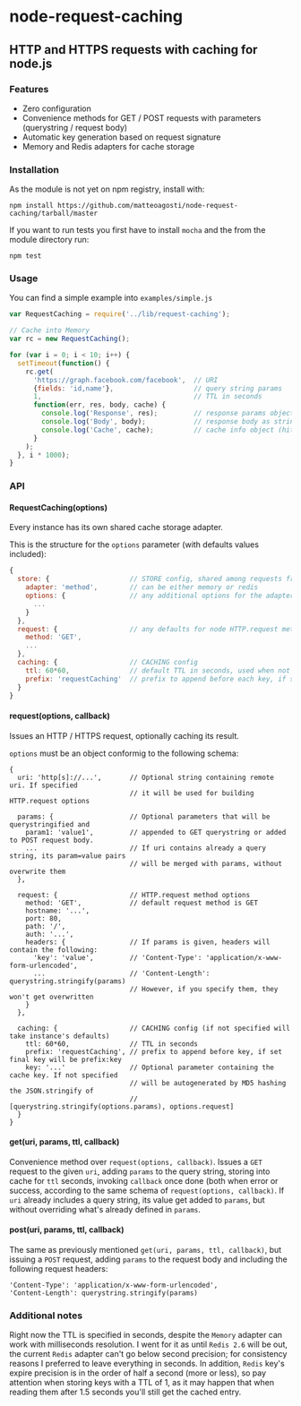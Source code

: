 node-request-caching
====================

## HTTP and HTTPS requests with caching for node.js

### Features

- Zero configuration
- Convenience methods for GET / POST requests with parameters (querystring / request body)
- Automatic key generation based on request signature
- Memory and Redis adapters for cache storage

### Installation

As the module is not yet on npm registry, install with:

```
npm install https://github.com/matteoagosti/node-request-caching/tarball/master
```

If you want to run tests you first have to install `mocha` and the from the module directory run:

```
npm test
```

### Usage

You can find a simple example into `examples/simple.js`

```javascript
var RequestCaching = require('../lib/request-caching');

// Cache into Memory
var rc = new RequestCaching();

for (var i = 0; i < 10; i++) {
  setTimeout(function() {
    rc.get(
      'https://graph.facebook.com/facebook',  // URI
      {fields: 'id,name'},                    // query string params
      1,                                      // TTL in seconds
      function(err, res, body, cache) {
        console.log('Response', res);         // response params object (headers, statusCode, ...)
        console.log('Body', body);            // response body as string
        console.log('Cache', cache);          // cache info object (hit, key)
      }
    );
  }, i * 1000);
}
```

### API

#### RequestCaching(options)

Every instance has its own shared cache storage adapter.

This is the structure for the `options` parameter (with defaults values included):

```javascript
{
  store: {                    // STORE config, shared among requests from the same instance
    adapter: 'method',        // can be either memory or redis
    options: {                // any additional options for the adapter (e.g. redis config)
      ...
    }
  },
  request: {                  // any defaults for node HTTP.request method
    method: 'GET',
    ...
  },
  caching: {                  // CACHING config
    ttl: 60*60,               // default TTL in seconds, used when not specified in request
    prefix: 'requestCaching'  // prefix to append before each key, if set keys will be prefix:key
  }
}
```

#### request(options, callback)

Issues an HTTP / HTTPS request, optionally caching its result.

`options` must be an object conformig to the following schema:

```
{
  uri: 'http[s]://...',       // Optional string containing remote uri. If specified
                              // it will be used for building HTTP.request options
  
  params: {                   // Optional parameters that will be querystringified and
    param1: 'value1',         // appended to GET querystring or added to POST request body.
    ...                       // If uri contains already a query string, its param=value pairs 
                              // will be merged with params, without overwrite them
  },
  
  request: {                  // HTTP.request method options
    method: 'GET',            // default request method is GET
    hostname: '...',
    port: 80,
    path: '/',
    auth: '...',
    headers: {                // If params is given, headers will contain the following:
      'key': 'value',         // 'Content-Type': 'application/x-www-form-urlencoded',
      ...                     // 'Content-Length': querystring.stringify(params)
                              // However, if you specify them, they won't get overwritten
    }
  },

  caching: {                  // CACHING config (if not specified will take instance's defaults)
    ttl: 60*60,               // TTL in seconds
    prefix: 'requestCaching', // prefix to append before key, if set final key will be prefix:key
    key: '...'                // Optional parameter containing the cache key. If not specified
                              // will be autogenerated by MD5 hashing the JSON.stringify of
                              // [querystring.stringify(options.params), options.request]
  }
}
```

#### get(uri, params, ttl, callback)

Convenience method over `request(options, callback)`. Issues a `GET` request to the given `uri`, adding `params` to the query string, storing into cache for `ttl` seconds, invoking `callback` once done (both when error or success, according to the same schema of `request(options, callback)`. If `uri` already includes a query string, its value get added to `params`, but without overriding what's already defined in `params`.

#### post(uri, params, ttl, callback)

The same as previously mentioned `get(uri, params, ttl, callback)`, but issuing a `POST` request, adding `params` to the request body and including the following request headers:

```
'Content-Type': 'application/x-www-form-urlencoded',
'Content-Length': querystring.stringify(params)
```

### Additional notes

Right now the TTL is specified in seconds, despite the `Memory` adapter can work with milliseconds resolution. I went for it as until `Redis 2.6` will be out, the current `Redis` adapter can't go below second precision; for consistency reasons I preferred to leave everything in seconds. In addition, `Redis` key's expire precision is in the order of half a second (more or less), so pay attention when storing keys with a TTL of 1, as it may happen that when reading them after 1.5 seconds you'll still get the cached entry.